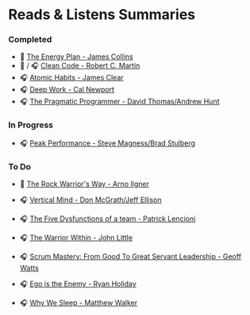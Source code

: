 # Reads & Listens Summaries

### Completed 
- :book: [The Energy Plan - James Collins](/books/the-energy-plan.md)
- :book: / :headphones: [Clean Code - Robert C. Martin](/books/clean-code.md)
- :headphones: [Atomic Habits - James Clear](/books/atomic-habits.md)
- :headphones: [Deep Work - Cal Newport](/books/deep-work.md)
- :headphones: [The Pragmatic Programmer - David Thomas/Andrew Hunt](/books/the-pragmatic-programmer.md)

### In Progress
- :headphones: [Peak Performance - Steve Magness/Brad Stulberg](/books/peak-performance.md)

### To Do
- :book: [The Rock Warrior's Way - Arno Ilgner](/books/the-rock-warrior-way.md)

- :headphones: [Vertical Mind - Don McGrath/Jeff Ellison](/books/vertical-mind.md)

- :headphones: [The Five Dysfunctions of a team - Patrick Lencioni](/books/the-five-dysfunctions-of-a-team.md)

- :headphones: [The Warrior Within - John Little](/books/the-warrior-within.md)

- :headphones: [Scrum Mastery: From Good To Great Servant Leadership - Geoff Watts](/books/scrum-mastery-from-good-to-great-servant-leadership.md)

- :headphones: [Ego is the Enemy - Ryan Holiday](/books/ego-is-the-enemy.md)

- :headphones: [Why We Sleep - Matthew Walker](/books/why-we-sleep.md)

